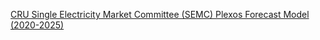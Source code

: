 [CRU Single Electricity Market Committee (SEMC) Plexos Forecast Model (2020-2025)](https://www.semcommittee.com/news-centre/sem-plexos-forecast-model-2020-2025-and-backcast-report) 